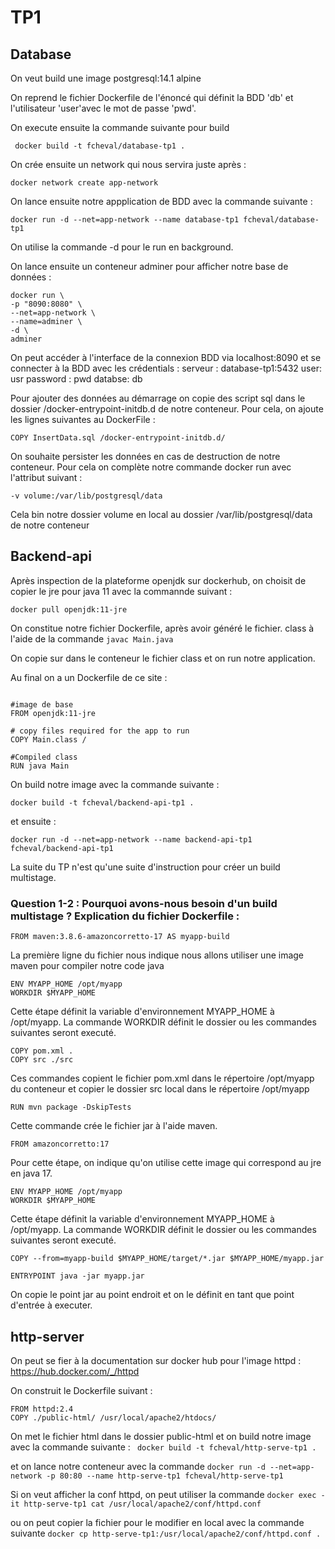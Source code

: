 # TP1

## Database 

On veut build une image postgresql:14.1 alpine

On reprend le fichier Dockerfile de l'énoncé qui définit la BDD 'db' et l'utilisateur 'user'avec le mot de passe 'pwd'.

On execute ensuite la commande suivante pour build

``` docker build -t fcheval/database-tp1 .```

On crée ensuite un network qui nous servira juste après :

```docker network create app-network```

On lance ensuite notre appplication de BDD avec la commande suivante :

```docker run -d --net=app-network --name database-tp1 fcheval/database-tp1```

On utilise la commande -d pour le run en background.

On lance ensuite un conteneur adminer pour afficher notre base de données :

```
docker run \
-p "8090:8080" \
--net=app-network \
--name=adminer \
-d \
adminer
```

On peut accéder à l'interface de la connexion BDD via localhost:8090 et se connecter à la BDD avec les crédentials :
serveur : database-tp1:5432
user: usr
password : pwd
databse: db

Pour ajouter des données au démarrage on copie des script sql dans le dossier /docker-entrypoint-initdb.d de notre conteneur. Pour cela, on ajoute les lignes suivantes au DockerFile :

```COPY CreateSchema.sql /docker-entrypoint-initdb.d/
COPY InsertData.sql /docker-entrypoint-initdb.d/ 
```

On souhaite persister les données en cas de destruction de notre conteneur. Pour cela on complète notre commande docker run avec l'attribut suivant :

```-v volume:/var/lib/postgresql/data```

Cela bin notre dossier volume en local au dossier /var/lib/postgresql/data de notre conteneur

## Backend-api

Après inspection de la plateforme openjdk sur dockerhub, on choisit de copier le jre pour java 11 avec la commannde suivant :

```docker pull openjdk:11-jre```

On constitue notre fichier Dockerfile, après avoir généré le fichier. class à l'aide de la commande 
```javac Main.java```

On copie sur dans le conteneur le fichier class et on run notre application.

Au final on a un Dockerfile de ce site :

```

#image de base
FROM openjdk:11-jre

# copy files required for the app to run
COPY Main.class /

#Compiled class
RUN java Main
```

On build notre image avec la commande suivante :

```docker build -t fcheval/backend-api-tp1 .```

et ensuite :

```docker run -d --net=app-network --name backend-api-tp1 fcheval/backend-api-tp1```

La suite du TP n'est qu'une suite d'instruction pour créer un build multistage.

### Question 1-2 : Pourquoi avons-nous besoin d'un build multistage ? Explication du fichier Dockerfile :

``` 
FROM maven:3.8.6-amazoncorretto-17 AS myapp-build
```
La première ligne du fichier nous indique nous allons utiliser une image maven pour compiler notre code java

```
ENV MYAPP_HOME /opt/myapp
WORKDIR $MYAPP_HOME
```
Cette étape définit la variable d'environnement MYAPP_HOME à /opt/myapp.
La commande WORKDIR définit le dossier ou les commandes suivantes seront executé.

```
COPY pom.xml .
COPY src ./src
```
Ces commandes copient le fichier pom.xml dans le répertoire /opt/myapp du conteneur et copier le dossier src local dans le répertoire /opt/myapp

```
RUN mvn package -DskipTests
```

Cette commande crée le fichier jar à l'aide maven.

```
FROM amazoncorretto:17
```
Pour cette étape, on indique qu'on utilise cette image qui correspond au jre en java 17.

```
ENV MYAPP_HOME /opt/myapp
WORKDIR $MYAPP_HOME
```
Cette étape définit la variable d'environnement MYAPP_HOME à /opt/myapp.
La commande WORKDIR définit le dossier ou les commandes suivantes seront executé.

```
COPY --from=myapp-build $MYAPP_HOME/target/*.jar $MYAPP_HOME/myapp.jar

ENTRYPOINT java -jar myapp.jar
```
On copie le point jar au point endroit et on le définit en tant que point d'entrée à executer.

## http-server

On peut se fier à la documentation sur docker hub pour l'image httpd :
https://hub.docker.com/_/httpd

On construit le Dockerfile suivant :
```
FROM httpd:2.4
COPY ./public-html/ /usr/local/apache2/htdocs/
```

On met le fichier html dans le dossier public-html et on build notre image avec la commande suivante :
``` docker build -t fcheval/http-serve-tp1 .```

et on lance notre conteneur avec la commande 
```docker run -d --net=app-network -p 80:80 --name http-serve-tp1 fcheval/http-serve-tp1```

Si on veut afficher la conf httpd, on peut utiliser la commande 
```docker exec -it http-serve-tp1 cat /usr/local/apache2/conf/httpd.conf ```

ou on peut copier la fichier pour le modifier en local avec la commande suivante 
``` docker cp http-serve-tp1:/usr/local/apache2/conf/httpd.conf . ```

